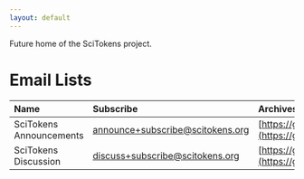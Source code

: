 ```yaml
---
layout: default
---
```


Future home of the SciTokens project.

# [](#header-1)Email Lists

| Name                    | Subscribe                                 | Archives                                                     |
|:------------------------|:------------------------------------------|:-------------------------------------------------------------|
| SciTokens Announcements | [announce+subscribe@scitokens.org](mailto:announce+subscribe@scitokens.org) | [https://groups.google.com/a/scitokens.org/d/forum/announce](https://groups.google.com/a/scitokens.org/d/forum/announce) |
| SciTokens Discussion    | [discuss+subscribe@scitokens.org](mailto:discuss+subscribe@scitokens.org)  | [https://groups.google.com/a/scitokens.org/d/forum/discuss](https://groups.google.com/a/scitokens.org/d/forum/discuss) |
